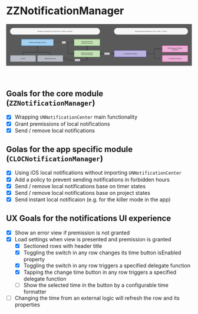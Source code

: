 # ZZNotificationManager

![Diagram - click to zoom](/DOCS/Diagram.png)

<br>

## Goals for the core module (`ZZNotificationManager`)
- [x] Wrapping `UNNotificationCenter` main functionality 
- [x] Grant premissions of local notifications
- [x] Send / remove local notifications

## Golas for the app specific module (`CLOCNotificationManager`)
- [x] Using iOS local notifications without importing `UNNotificationCenter`
- [x] Add a policy to prevent sending notifications in forbidden hours
- [x] Send / remove local notifications base on timer states
- [x] Send / remove local notifications base on project states
- [x] Send instant local notificaion (e.g. for the killer mode in the app)

## UX Goals for the notifications UI experience 
- [x] Show an error view if premission is not granted
- [x] Load settings when view is presented and premission is granted
  - [X] Sectioned rows with header title
  - [X] Toggling the switch in any row changes its time button isEnabled property
  - [X] Toggling the switch in any row triggers a specified delegate function
  - [X] Tapping the change time button in any row triggers a specified delegate function
  - [ ] Show the selected time in the button by a configurable time formatter
- [ ] Changing the time from an external logic will refresh the row and its properties
